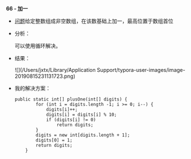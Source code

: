 **66 - 加一**

- [问题](https://leetcode-cn.com/problems/plus-one/submissions/)给定整数组成非空数组，在该数基础上加一，最高位置于数组首位

- 分析：

  可以使用循环解决。

- 结果：

  ![](/Users/jxtx/Library/Application Support/typora-user-images/image-20190815231131723.png)

- 我的解决方案：

  ```
  public static int[] plusOne(int[] digits) {
          for (int i = digits.length -1; i >= 0; i--) {
              digits[i]++;
              digits[i] = digits[i] % 10;
              if (digits[i] != 0)
                  return digits;
          }
          digits = new int[digits.length + 1];
          digits[0] = 1;
          return digits;
      }
  ```

  

  

  